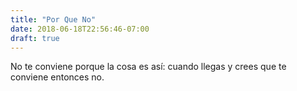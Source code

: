 ```yaml
---
title: "Por Que No"
date: 2018-06-18T22:56:46-07:00
draft: true
---
```

No te conviene porque la cosa es así: cuando llegas y crees que te conviene entonces no.
